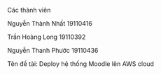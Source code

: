 Các thành viên

Nguyễn Thành Nhất  19110416

Trần Hoàng Long    19110392

Nguyễn Thanh Phước 19110436


Tên đề tài: 
Deploy hệ thống Moodle lên AWS cloud
